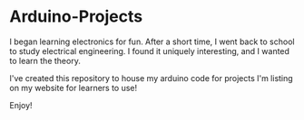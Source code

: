# Arduino-Projects
I began learning electronics for fun. After a short time, I went back to school to study electrical engineering.
I found it uniquely interesting, and I wanted to learn the theory.

I've created this repository to house my arduino code for projects I'm listing on my website for learners to use!

Enjoy!

